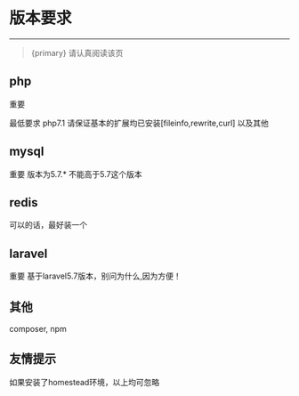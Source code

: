 # 版本要求

---
>{primary} 请认真阅读该页

## php 

<larecipe-badge   type="success"  >重要</larecipe-badge>

最低要求 php7.1
请保证基本的扩展均已安装[fileinfo,rewrite,curl] 以及其他

## mysql
<larecipe-badge   type="success"  >重要</larecipe-badge>
版本为5.7.* 不能高于5.7这个版本 

## redis

可以的话，最好装一个

## laravel 
<larecipe-badge   type="success"  >重要</larecipe-badge>
基于laravel5.7版本，别问为什么,因为方便！

## 其他
composer, npm
## 友情提示
如果安装了homestead环境，以上均可忽略